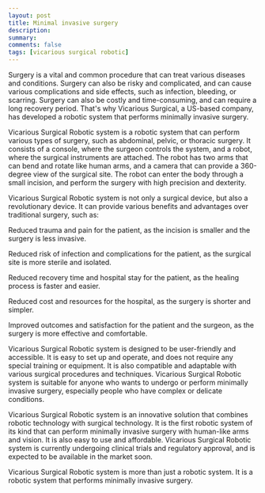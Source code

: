 ```yaml
---
layout: post
title: Minimal invasive surgery
description:
summary:
comments: false
tags: [vicarious surgical robotic]
---
```

Surgery is a vital and common procedure that can treat various diseases and conditions. Surgery can also be risky and complicated, and can cause various complications and side effects, such as infection, bleeding, or scarring. Surgery can also be costly and time-consuming, and can require a long recovery period. That's why Vicarious Surgical, a US-based company, has developed a robotic system that performs minimally invasive surgery.

Vicarious Surgical Robotic system is a robotic system that can perform various types of surgery, such as abdominal, pelvic, or thoracic surgery. It consists of a console, where the surgeon controls the system, and a robot, where the surgical instruments are attached. The robot has two arms that can bend and rotate like human arms, and a camera that can provide a 360-degree view of the surgical site. The robot can enter the body through a small incision, and perform the surgery with high precision and dexterity.

Vicarious Surgical Robotic system is not only a surgical device, but also a revolutionary device. It can provide various benefits and advantages over traditional surgery, such as:

Reduced trauma and pain for the patient, as the incision is smaller and the surgery is less invasive.

Reduced risk of infection and complications for the patient, as the surgical site is more sterile and isolated.

Reduced recovery time and hospital stay for the patient, as the healing process is faster and easier.

Reduced cost and resources for the hospital, as the surgery is shorter and simpler.

Improved outcomes and satisfaction for the patient and the surgeon, as the surgery is more effective and comfortable.

Vicarious Surgical Robotic system is designed to be user-friendly and accessible. It is easy to set up and operate, and does not require any special training or equipment. It is also compatible and adaptable with various surgical procedures and techniques. Vicarious Surgical Robotic system is suitable for anyone who wants to undergo or perform minimally invasive surgery, especially people who have complex or delicate conditions.

Vicarious Surgical Robotic system is an innovative solution that combines robotic technology with surgical technology. It is the first robotic system of its kind that can perform minimally invasive surgery with human-like arms and vision. It is also easy to use and affordable. Vicarious Surgical Robotic system is currently undergoing clinical trials and regulatory approval, and is expected to be available in the market soon.

Vicarious Surgical Robotic system is more than just a robotic system. It is a robotic system that performs minimally invasive surgery.


